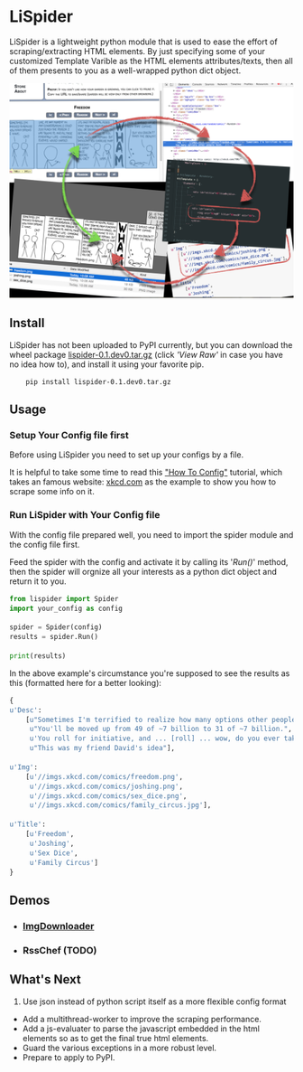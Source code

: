 # LiSpider

LiSpider is a lightweight python module that is used to ease the effort of scraping/extracting HTML elements. By just specifying some of your customized Template Varible as the HTML elements attributes/texts, then all of them presents to you as a well-wrapped python dict object.

![intro](intro.png)

## Install
LiSpider has not been uploaded to PyPI currently, but you can download the wheel package [lispider-0.1.dev0.tar.gz](https://github.com/jay7n/LiSpider/blob/master/dist/lispider-0.1.dev0.tar.gz) (click _'View Raw'_ in case you have no idea how to), and install it using your favorite pip.

```
    pip install lispider-0.1.dev0.tar.gz
```

## Usage

### Setup Your Config file first
Before using LiSpider you need to set up your configs by a file.

It is helpful to take some time to read this ["How To Config"](how_to_config.md) tutorial, which takes an famous website: [xkcd.com](xkcd.com) as the example to show you how to scrape some info on it.

### Run LiSpider with Your Config file
With the config file prepared well, you need to import the spider module and the config file first.

Feed the spider with the config and activate it by calling its '_Run()_' method, then the spider will orgnize all your interests as a python dict object and return it to you.

``` python
from lispider import Spider
import your_config as config

spider = Spider(config)
results = spider.Run()

print(results)
```

In the above example's circumstance you're supposed to see the results as this (formatted here for a better looking):

``` python
{
u'Desc':
    [u"Sometimes I'm terrified to realize how many options other people have.",
     u"You'll be moved up from 49 of ~7 billion to 31 of ~7 billion.",
     u'You roll for initiative, and ... [roll] ... wow, do you ever take it.',
     u"This was my friend David's idea"],

u'Img':
    [u'//imgs.xkcd.com/comics/freedom.png',
     u'//imgs.xkcd.com/comics/joshing.png',
     u'//imgs.xkcd.com/comics/sex_dice.png',
     u'//imgs.xkcd.com/comics/family_circus.jpg'],

u'Title':
    [u'Freedom',
     u'Joshing',
     u'Sex Dice',
     u'Family Circus']
}
```


## Demos

* ### [ImgDownloader](demo/imgdownloader)

* ### RssChef (TODO)

## What's Next
1. Use json instead of python script itself as a more flexible config format
* Add a multithread-worker to improve the scraping performance.
* Add a js-evaluater to parse the javascript embedded in the html elements so as to get the final true html elements.
* Guard the various exceptions in a more robust level.
* Prepare to apply to PyPI.
